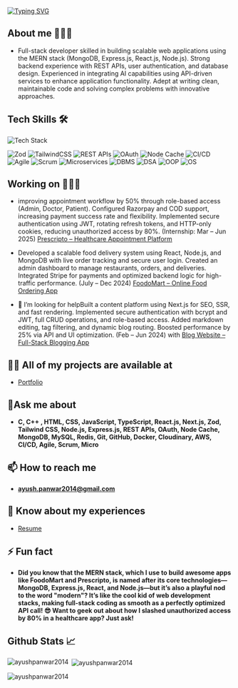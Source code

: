 [![Typing SVG](https://readme-typing-svg.herokuapp.com?font=Fira+Code&pause=1000&color=006AF7&width=435&lines=Hi+there!+%F0%9F%91%8B+I'm+Ayush+Singh+Panwar)](https://git.io/typing-svg)

## About me 🧑🏻‍💻


- Full-stack developer skilled in building scalable web applications using the MERN stack (MongoDB, Express.js, React.js, Node.js). Strong backend experience with REST APIs, user authentication, and database design. Experienced in integrating AI capabilities using API-driven services to enhance application functionality. Adept at writing clean, maintainable code and solving complex problems with innovative approaches.
 

## Tech Skills 🛠️

  <!-- Skillicons for supported skills -->
  <img src="https://skillicons.dev/icons?i=c,cpp,html,css,js,ts,react,nextjs,nodejs,expressjs,mongodb,mysql,redis,git,github,docker,awsd&perline=8" alt="Tech Stack" />
  
![Zod](https://img.shields.io/badge/Zod-7A5AF8?style=for-the-badge&logo=zod)
![TailwindCSS](https://img.shields.io/badge/TailwindCSS-38B2AC?style=for-the-badge&logo=tailwind-css&logoColor=white)
![REST APIs](https://img.shields.io/badge/REST%20APIs-6C63FF?style=for-the-badge)
![OAuth](https://img.shields.io/badge/OAuth-FF6B6B?style=for-the-badge)
![Node Cache](https://img.shields.io/badge/NodeCache-4B5563?style=for-the-badge)
![CI/CD](https://img.shields.io/badge/CI%2FCD-E53E3E?style=for-the-badge)
![Agile](https://img.shields.io/badge/Agile-F6AD55?style=for-the-badge)
![Scrum](https://img.shields.io/badge/Scrum-38A169?style=for-the-badge)
![Microservices](https://img.shields.io/badge/Microservices-805AD5?style=for-the-badge)
![DBMS](https://img.shields.io/badge/DBMS-D69E2E?style=for-the-badge)
![DSA](https://img.shields.io/badge/DataStructures--Algorithms-3182CE?style=for-the-badge)
![OOP](https://img.shields.io/badge/OOP-D53F8C?style=for-the-badge)
![OS](https://img.shields.io/badge/OperatingSystems-2B6CB0?style=for-the-badge)


## Working on 🧑🏻‍💻

- improving appointment workflow by 50% through role-based access (Admin, Doctor, Patient). Configured Razorpay and COD support, increasing payment success rate and flexibility. Implemented secure authentication using JWT, rotating refresh tokens, and HTTP-only cookies, reducing unauthorized access by 80%. (Internship: Mar – Jun 2025) [Prescripto – Healthcare Appointment Platform](https://github.com/ayushpanwar2014/Prescripto)

- Developed a scalable food delivery system using React, Node.js, and MongoDB with live order tracking and secure user login. Created an admin dashboard to manage restaurants, orders, and deliveries. Integrated Stripe for payments and optimized backend logic for high-traffic performance. (July – Dec 2024) [FoodoMart – Online Food Ordering App](https://github.com/ayushpanwar2014/FoodoMart)

- 🤝 I’m looking for helpBuilt a content platform using Next.js for SEO, SSR, and fast rendering. Implemented secure authentication with bcrypt and JWT, full CRUD operations, and role-based access. Added markdown editing, tag filtering, and dynamic blog routing. Boosted performance by 25% via API and UI optimization. (Feb – Jun 2024) with [Blog Website – Full-Stack Blogging App](https://github.com/ayushpanwar2014/Blog-App)




## 👨‍💻 All of my projects are available at 
- [Portfolio](https://ayushpanwar2014.github.io/Portfolio/)

## 💬Ask me about
- **C, C++ , HTML, CSS, JavaScript, TypeScript, React.js, Next.js, Zod, Tailwind CSS, Node.js, Express.js, REST APIs, OAuth, Node Cache, MongoDB, MySQL, Redis, Git, GitHub, Docker, Cloudinary, AWS, CI/CD, Agile, Scrum, Micro**

## 📫 How to reach me
- **ayush.panwar2014@gmail.com**

## 📄 Know about my experiences
- [Resume](https://drive.google.com/file/d/1aPoFWHismcSvhSvzVhA1wA2IfElLnvpk/view?usp=sharing)

## ⚡ Fun fact
- **Did you know that the MERN stack, which I use to build awesome apps like FoodoMart and Prescripto, is named after its core technologies—MongoDB, Express.js, React, and Node.js—but it’s also a playful nod to the word "modern"? It’s like the cool kid of web development stacks, making full-stack coding as smooth as a perfectly optimized API call! 😎 Want to geek out about how I slashed unauthorized access by 80% in a healthcare app? Just ask!**
## Github Stats 📈
<p><img align="left" src="https://github-readme-stats.vercel.app/api/top-langs?username=ayushpanwar2014&show_icons=true&locale=en&layout=compact" alt="ayushpanwar2014" /></p>

<p>&nbsp;<img align="center" src="https://github-readme-stats.vercel.app/api?username=ayushpanwar2014&show_icons=true&locale=en" alt="ayushpanwar2014" /></p>

<p><img align="center" src="https://github-readme-streak-stats.herokuapp.com/?user=ayushpanwar2014&" alt="ayushpanwar2014" /></p>
